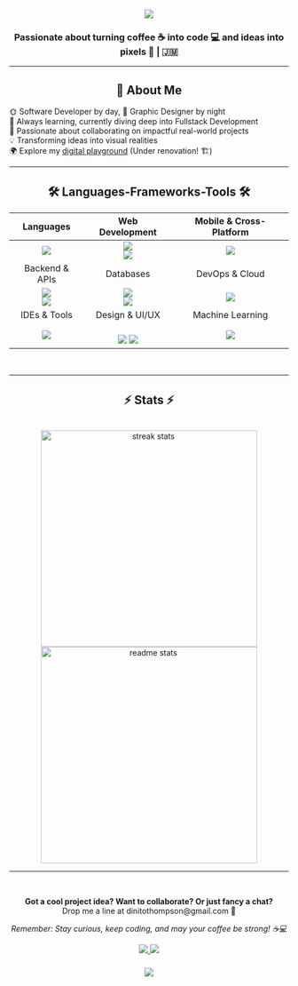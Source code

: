 <h1 align="center">
  <img
    src="https://readme-typing-svg.herokuapp.com/?font=Righteous&size=35&center=true&vCenter=true&width=500&height=70&duration=4000&lines=Hi+There!+👋;+I'm+Dinito+Thompson!;"
  />
</h1>

<h3 align="center">
  Passionate about turning coffee ☕ into code 💻 and ideas into pixels 🎨 | 🇯🇲
</h3>
<hr />
<h2 align="center">🚀 About Me</h2>

<div>
  <ul style="list-style-type: none; padding: 0;">
    <li>🌞 Software Developer by day, 🌟 Graphic Designer by night</li>
    <li>🌱 Always learning, currently diving deep into Fullstack Development</li>
    <li>🤝 Passionate about collaborating on impactful real-world projects</li>
    <li>💡 Transforming ideas into visual realities</li>
    <li>🌍 Explore my <a href="https://dinitothompson.netlify.app/">digital playground</a> (Under renovation! 🏗️)</li>
  </ul>
</div>


<hr />
<h2 align="center">🛠️ Languages-Frameworks-Tools 🛠️</h2>

<div align="center">

| Languages | Web Development | Mobile & Cross-Platform |
|:---:|:---:|:---:|
| <div align="center"><img src="https://skillicons.dev/icons?i=java,php,py,ts" /></div> | <div align="center"><img src="https://skillicons.dev/icons?i=react,nextjs,nodejs,tailwind" /><br/><img src="https://img.shields.io/badge/Shadcn/ui-000000?style=for-the-badge&logo=shadcnui&logoColor=white" /></div> | <div align="center"><img src="https://skillicons.dev/icons?i=flutter,dart,androidstudio" /></div> |
| Backend & APIs | Databases | DevOps & Cloud |
| <div align="center"><img src="https://skillicons.dev/icons?i=spring,nodejs,php" /><br/><img src="https://img.shields.io/badge/Yii2-03979E?style=for-the-badge&logo=yii&logoColor=white" /></div> | <div align="center"><img src="https://skillicons.dev/icons?i=postgresql,mysql" /><br/><img src="https://img.shields.io/badge/XAMPP-FB7A24?style=for-the-badge&logo=xampp&logoColor=white" /></div> | <div align="center"><img src="https://skillicons.dev/icons?i=aws,firebase,docker,github" /></div> |
| IDEs & Tools | Design & UI/UX | Machine Learning |
| <div align="center"><img src="https://skillicons.dev/icons?i=vscode,idea,postman,npm" /></div> | <div align="center"><br/><img src="https://img.shields.io/badge/Adobe-FF0000?style=for-the-badge&logo=adobe&logoColor=white" /> <img src="https://img.shields.io/badge/Affinity-222324?style=for-the-badge&logo=affinity&logoColor=white" /></div> | <div align="center"><img src="https://skillicons.dev/icons?i=tensorflow,py" /></div> |
</div>
<br />
<hr />
<h2 align="center">⚡ Stats ⚡</h2>
<br />
<div align="center">
  <img
    width="390"
    src="https://github-readme-streak-stats.herokuapp.com/?user=DinitoThompson&theme=radical&hide_border=true"
    alt="streak stats"
  />
  <img
    width="390"
    src="https://github-readme-stats-salesp07.vercel.app/api?username=DinitoThompson&count_private=true&show_icons=true&theme=radical&rank_icon=github&border_radius=10"
    alt="readme stats"
  />
  <br />
</div>
<hr />
<br />
<div align="center">
  <p>
    <strong
      >Got a cool project idea? Want to collaborate? Or just fancy a
      chat?</strong
    ><br />
    Drop me a line at dinitothompson@gmail.com 📧
  </p>
  <p>
    <em
      >Remember: Stay curious, keep coding, and may your coffee be strong!
      ☕💻</em
    >
  </p>
</div>

<div align="center">
  <a href="mailto:dinitothompson@gmail.com">
    <img
      src="https://img.shields.io/badge/Gmail-333333?style=for-the-badge&logo=gmail&logoColor=red"
    />
  </a>
  <a href="https://www.linkedin.com/in/dinito-thompson/" target="_blank">
    <img
      src="https://img.shields.io/badge/LinkedIn-0077B5?style=for-the-badge&logo=linkedin&logoColor=white"
      target="_blank"
    />
  </a>
</div>

<h3 align="center">
  <img
    src="https://readme-typing-svg.herokuapp.com/?font=Righteous&size=25&center=true&vCenter=true&width=500&height=70&duration=4000&lines=Thanks+for+visiting!+✌️;"
  />
</h3>
